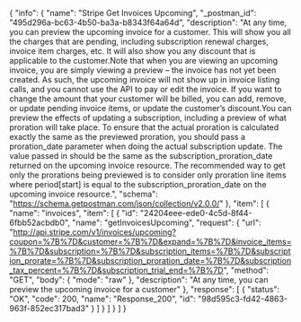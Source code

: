 {
  "info": {
    "name": "Stripe Get Invoices Upcoming",
    "_postman_id": "495d296a-bc63-4b50-ba3a-b8343f64a64d",
    "description": "At any time, you can preview the upcoming invoice for a customer. This will show you all the charges that are pending, including subscription renewal charges, invoice item charges, etc. It will also show you any discount that is applicable to the customer.Note that when you are viewing an upcoming invoice, you are simply viewing a preview – the invoice has not yet been created. As such, the upcoming invoice will not show up in invoice listing calls, and you cannot use the API to pay or edit the invoice. If you want to change the amount that your customer will be billed, you can add, remove, or update pending invoice items, or update the customer’s discount.You can preview the effects of updating a subscription, including a preview of what proration will take place. To ensure that the actual proration is calculated exactly the same as the previewed proration, you should pass a proration_date parameter when doing the actual subscription update. The value passed in should be the same as the subscription_proration_date returned on the upcoming invoice resource. The recommended way to get only the prorations being previewed is to consider only proration line items where period[start] is equal to the subscription_proration_date on the upcoming invoice resource.",
    "schema": "https://schema.getpostman.com/json/collection/v2.0.0/"
  },
  "item": [
    {
      "name": "invoices",
      "item": [
        {
          "id": "24204eee-ede0-4c5d-8f44-6fbb52acbdb0",
          "name": "getInvoicesUpcoming",
          "request": {
            "url": "http://api.stripe.com/v1/invoices/upcoming?coupon=%7B%7D&customer=%7B%7D&expand=%7B%7D&invoice_items=%7B%7D&subscription=%7B%7D&subscription_items=%7B%7D&subscription_prorate=%7B%7D&subscription_proration_date=%7B%7D&subscription_tax_percent=%7B%7D&subscription_trial_end=%7B%7D",
            "method": "GET",
            "body": {
              "mode": "raw"
            },
            "description": "At any time, you can preview the upcoming invoice for a customer"
          },
          "response": [
            {
              "status": "OK",
              "code": 200,
              "name": "Response_200",
              "id": "98d595c3-fd42-4863-963f-852ec317bad3"
            }
          ]
        }
      ]
    }
  ]
}